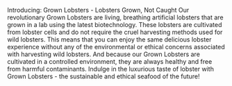 Introducing: Grown Lobsters - Lobsters Grown, Not Caught
Our revolutionary Grown Lobsters are living, breathing artificial lobsters that are grown in a lab using the latest biotechnology. These lobsters are cultivated from lobster cells and do not require the cruel harvesting methods used for wild lobsters.
This means that you can enjoy the same delicious lobster experience without any of the environmental or ethical concerns associated with harvesting wild lobsters. And because our Grown Lobsters are cultivated in a controlled environment, they are always healthy and free from harmful contaminants.
Indulge in the luxurious taste of lobster with Grown Lobsters - the sustainable and ethical seafood of the future!
